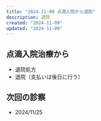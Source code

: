 ```yaml
---
title: "2024-11-09 点滴入院から退院"
description: 退院
created: "2024-11-09"
updated: "2024-11-09"
---
```


## 点滴入院治療から

- 退院処方
- 退院（支払いは後日に行う）

## 次回の診察

- 2024/11/25
